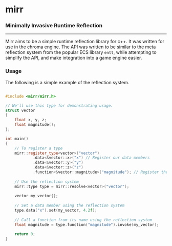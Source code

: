 # mirr

### Minimally Invasive Runtime Reflection

---
Mirr aims to be a simple runtime reflection library for c++.
It was written for use in the chroma engine. The API was written to be similar to the meta reflection system from
the popular ECS library `entt`, while attempting to simplify the API, and make integration into a game engine easier.

### Usage

The following is a simple example of the reflection system.

```c++

#include <mirr/mirr.h>

// We'll use this type for demonstrating usage.
struct vector
{
    float x, y, z;
    float magnitude();
};

int main()
{
    // To register a type
    mirr::register_type<vector>("vector")
            .data<&vector::x>("x") // Register our data members
            .data<&vector::y>("y")
            .data<&vector::z>("z")
            .function<&vector::magnitude>("magnitude"); // Register the magnitude function
            
    // Use the reflection system
    mirr::type type = mirr::resolve<vector>("vector");
    
    vector my_vector{};
    
    // Set a data member using the reflection system
    type.data("x").set(my_vector, 4.2f);
    
    // Call a function from its name using the reflection system
    float magnitude = type.function("magnitude").invoke(my_vector);
    
    return 0;
}
```